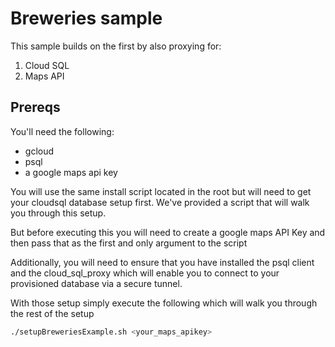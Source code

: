 # Breweries sample
This sample builds on the first by also proxying for:

1. Cloud SQL
1. Maps API

## Prereqs 
You'll need the following:
* gcloud
* psql
* a google maps api key

You will use the same install script located in the root but will need to get your cloudsql database
setup first. We've provided a script that will walk you through this setup.

But before executing this you will need to create a google maps API Key and then pass that as the first
and only argument to the script

Additionally, you will need to ensure that you have installed the psql client and the cloud_sql_proxy
which will enable you to connect to your provisioned database via a secure tunnel.

With those setup simply execute the following which will walk you through the rest of the setup

```bash
./setupBreweriesExample.sh <your_maps_apikey>

```

